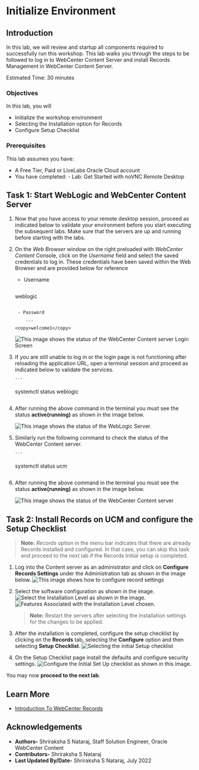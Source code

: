 # Initialize Environment

## Introduction

In this lab, we will review and startup all components required to successfully run this workshop. This lab walks you through the steps to be followed to log in to WebCenter Content Server and install Records Management in WebCenter Content Server.

Estimated Time: 30 minutes

### Objectives

In this lab, you will

- Initialize the workshop environment
- Selecting the Installation option for Records
- Configure Setup Checklist

### Prerequisites

This lab assumes you have:

- A Free Tier, Paid or LiveLabs Oracle Cloud account
- You have completed:
      - Lab: Get Started with noVNC Remote Desktop

## Task 1: Start WebLogic and WebCenter Content Server

1. Now that you have access to your remote desktop session, proceed as indicated below to validate your environment before you start executing the subsequent labs. Make sure that the servers are up and running before starting with the labs.

2. On the *Web Browser* window on the right preloaded with *WebCenter Content* Console, click on the *Username* field and select the saved credentials to log in. These credentials have been saved within the Web Browser and are provided below for reference
     - Username

       ```

    <copy>weblogic</copy>

    ```

     - Password

        ```
    <copy>welcome1</copy>
    ```

      ![This image shows the status of the WebCenter Content server Login Screen](./images/webcenter-content-login-screen.png "WebCenter Content Server Login Screen")

3. If you are still unable to log in or the login page is not functioning after reloading the application URL, open a terminal session and proceed as indicated below to validate the services.

       ```
    <copy>systemctl status weblogic</copy>
    ```

4. After running the above command in the terminal you must see the status **active(running)** as shown in the image below.

    ![This image shows the status of the WebLogic Server.](./images/weblogic-startup.png "WebLogic Server Status")

5. Similarly run the following command to check the status of the WebCenter Content server.

       ```
    <copy>systemctl status ucm</copy>
    ```

6. After running the above command in the terminal you must see the status **active(running)** as shown in the image below.

    ![This image shows the status of the WebCenter Content server](./images/webcenter-content-startup.png "WebCenter Content Server Status")

## Task 2: Install Records on UCM and configure the Setup Checklist

> **Note:** *Records* option in the menu bar indicates that there are already Records installed and configured. In that case, you can skip this task and proceed to the next lab if the Records Initial setup is completed.

1. Log into the Content server as an administrator and click on **Configure Records Settings** under the Administration tab as shown in the image below.
    ![This image shows how to configure record settings](./images/configure-records-settings.png "Configure Records Settings ")

2. Select the software configuration as shown in the image.
      ![Select the Installation Level as shown in the image.](./images/installation-level.png "Installation Level")
      ![Features Associated with the Installation Level chosen.](./images/installation-feature.png "Installation Feature")

    > **Note:** Restart the servers after selecting the installation settings for the changes to be applied.

3. After the installation is completed, configure the setup checklist by clicking on the **Records** tab, selecting the **Configure** option and then selecting **Setup Checklist**.
     ![Selecting the initial Setup checklist](./images/select-setup-checklist.png "Select SetUp CheckList ")

4. On the Setup Checklist page install the defaults and configure security settings.
     ![Configure the Initial Set Up checklist as shown in this image.](./images/initial-setup-checklist.png "Initial SetUp CheckList")

You may now **proceed to the next lab**.

## Learn More

- [Introduction To WebCenter Records](https://docs.oracle.com/en/middleware/webcenter/content/12.2.1.4/index.html)

## Acknowledgements

- **Authors-** Shriraksha S Nataraj, Staff Solution Engineer, Oracle WebCenter Content
- **Contributors-** Shriraksha S Nataraj
- **Last Updated By/Date-** Shriraksha S Nataraj, July 2022

